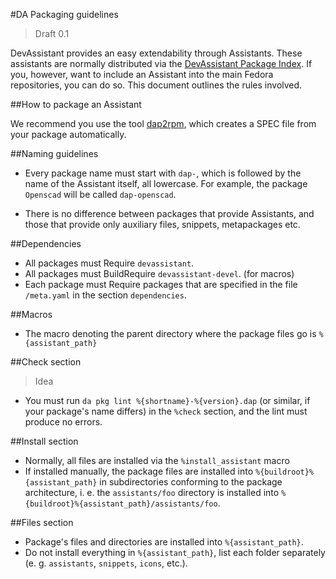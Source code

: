 #DA Packaging guidelines

> Draft 0.1

DevAssistant provides an easy extendability through Assistants. These
assistants are normally distributed via the [DevAssistant Package
Index](https://dapi.devassistant.org). If you, however, want to include an
Assistant into the main Fedora repositories, you can do so. This document
outlines the rules involved.

##How to package an Assistant

We recommend you use the tool
[dap2rpm](https://github.com/devassistant/dap2rpm), which creates a SPEC file
from your package automatically.

##Naming guidelines

* Every package name must start with ``dap-``, which is followed by the name of
  the Assistant itself, all lowercase. For example, the package ``Openscad``
  will be called ``dap-openscad``.

* There is no difference between packages that provide Assistants, and those
  that provide only auxiliary files, snippets, metapackages etc.

##Dependencies

* All packages must Require ``devassistant``.
* All packages must BuildRequire ``devassistant-devel``. (for macros)
* Each package must Require packages that are specified in the file
  ``/meta.yaml`` in the section ``dependencies``.

##Macros

* The macro denoting the parent directory where the package files go is
  ``%{assistant_path}``

##Check section

> Idea

* You must run ``da pkg lint %{shortname}-%{version}.dap`` (or similar, if your
  package's name differs) in the ``%check`` section, and the lint must produce
  no errors.

##Install section

* Normally, all files are installed via the ``%install_assistant`` macro
* If installed manually, the package files are installed into
  ``%{buildroot}%{assistant_path}`` in subdirectories conforming to the package
  architecture, i. e. the ``assistants/foo`` directory is installed into
  ``%{buildroot}%{assistant_path}/assistants/foo``.

##Files section

* Package's files and directories are installed into ``%{assistant_path}``.
* Do not install everything in ``%{assistant_path}``, list each folder
  separately (e. g. ``assistants``, ``snippets``, ``icons``, etc.).
